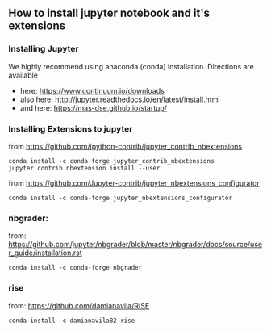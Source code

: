 ## How to install jupyter notebook and it's extensions

### Installing Jupyter
We highly recommend using anaconda (conda) installation. Directions are available 
* here: https://www.continuum.io/downloads
* also here: http://jupyter.readthedocs.io/en/latest/install.html
* and here: https://mas-dse.github.io/startup/

### Installing Extensions to jupyter

from https://github.com/ipython-contrib/jupyter_contrib_nbextensions
```
conda install -c conda-forge jupyter_contrib_nbextensions
jupyter contrib nbextension install --user
```

from https://github.com/Jupyter-contrib/jupyter_nbextensions_configurator
```
conda install -c conda-forge jupyter_nbextensions_configurator
```

### nbgrader:

from: https://github.com/jupyter/nbgrader/blob/master/nbgrader/docs/source/user_guide/installation.rst

```
conda install -c conda-forge nbgrader
```

### rise

from: https://github.com/damianavila/RISE

```
conda install -c damianavila82 rise
```
